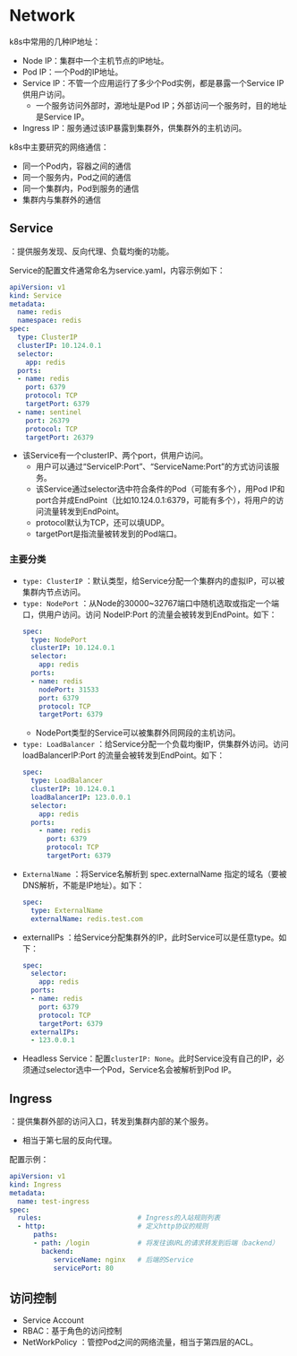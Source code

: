 # Network

k8s中常用的几种IP地址：
- Node IP：集群中一个主机节点的IP地址。
- Pod IP：一个Pod的IP地址。
- Service IP：不管一个应用运行了多少个Pod实例，都是暴露一个Service IP供用户访问。
  - 一个服务访问外部时，源地址是Pod IP；外部访问一个服务时，目的地址是Service IP。
- Ingress IP：服务通过该IP暴露到集群外，供集群外的主机访问。

k8s中主要研究的网络通信：
- 同一个Pod内，容器之间的通信
- 同一个服务内，Pod之间的通信
- 同一个集群内，Pod到服务的通信
- 集群内与集群外的通信

## Service

：提供服务发现、反向代理、负载均衡的功能。

Service的配置文件通常命名为service.yaml，内容示例如下：
```yaml
apiVersion: v1
kind: Service
metadata:
  name: redis
  namespace: redis
spec:
  type: ClusterIP
  clusterIP: 10.124.0.1
  selector:
    app: redis
  ports:
  - name: redis
    port: 6379
    protocol: TCP
    targetPort: 6379
  - name: sentinel
    port: 26379
    protocol: TCP
    targetPort: 26379
```
- 该Service有一个clusterIP、两个port，供用户访问。
  - 用户可以通过“ServiceIP:Port”、“ServiceName:Port”的方式访问该服务。
  - 该Service通过selector选中符合条件的Pod（可能有多个），用Pod IP和port合并成EndPoint（比如10.124.0.1:6379，可能有多个），将用户的访问流量转发到EndPoint。
  - protocol默认为TCP，还可以填UDP。
  - targetPort是指流量被转发到的Pod端口。

### 主要分类

- `type: ClusterIP` ：默认类型，给Service分配一个集群内的虚拟IP，可以被集群内节点访问。
- `type: NodePort` ：从Node的30000~32767端口中随机选取或指定一个端口，供用户访问。访问 NodeIP:Port 的流量会被转发到EndPoint。如下：
    ```yaml
    spec:
      type: NodePort
      clusterIP: 10.124.0.1
      selector:
        app: redis
      ports:
      - name: redis
        nodePort: 31533
        port: 6379
        protocol: TCP
        targetPort: 6379
    ```
    - NodePort类型的Service可以被集群外同网段的主机访问。
- `type: LoadBalancer` ：给Service分配一个负载均衡IP，供集群外访问。访问 loadBalancerIP:Port 的流量会被转发到EndPoint。如下：
    ```yaml
    spec:
      type: LoadBalancer
      clusterIP: 10.124.0.1
      loadBalancerIP: 123.0.0.1
      selector:
        app: redis
      ports:
        - name: redis
          port: 6379
          protocol: TCP
          targetPort: 6379
    ```
- `ExternalName` ：将Service名解析到 spec.externalName 指定的域名（要被DNS解析，不能是IP地址）。如下：
    ```yaml
    spec:
      type: ExternalName
      externalName: redis.test.com
    ```
- externalIPs ：给Service分配集群外的IP，此时Service可以是任意type。如下：
    ```yaml
    spec:
      selector:
        app: redis
      ports:
      - name: redis
        port: 6379
        protocol: TCP
        targetPort: 6379
      externalIPs:
      - 123.0.0.1
    ```
- Headless Service：配置`clusterIP: None`。此时Service没有自己的IP，必须通过selector选中一个Pod，Service名会被解析到Pod IP。

## Ingress

：提供集群外部的访问入口，转发到集群内部的某个服务。
- 相当于第七层的反向代理。

配置示例：
```yaml
apiVersion: v1
kind: Ingress
metadata:
  name: test-ingress
spec:
  rules:                        # Ingress的入站规则列表
  - http:                       # 定义http协议的规则
      paths:
      - path: /login            # 将发往该URL的请求转发到后端（backend）
        backend:
           serviceName: nginx   # 后端的Service
           servicePort: 80
```

## 访问控制

- Service Account
- RBAC：基于角色的访问控制
- NetWorkPolicy ：管控Pod之间的网络流量，相当于第四层的ACL。
